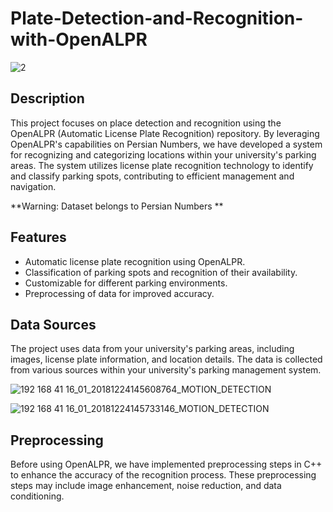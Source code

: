 # Plate-Detection-and-Recognition-with-OpenALPR


![2](https://github.com/tmorovati/Plate-Detection-and-Recognition-with-OpenALPR/assets/47552594/9f4797a8-fb02-44cf-a0d4-f529ae014700)

## Description

This project focuses on place detection and recognition using the OpenALPR (Automatic License Plate Recognition) repository. By leveraging OpenALPR's capabilities on Persian Numbers, we have developed a system for recognizing and categorizing locations within your university's parking areas. The system utilizes license plate recognition technology to identify and classify parking spots, contributing to efficient management and navigation.

**Warning: Dataset belongs to Persian Numbers
**
## Features

- Automatic license plate recognition using OpenALPR.
- Classification of parking spots and recognition of their availability.
- Customizable for different parking environments.
- Preprocessing of data for improved accuracy.

## Data Sources

The project uses data from your university's parking areas, including images, license plate information, and location details. The data is collected from various sources within your university's parking management system.

![192 168 41 16_01_20181224145608764_MOTION_DETECTION](https://github.com/tmorovati/Plate-Detection-and-Recognition-with-OpenALPR/assets/47552594/0de2f5a6-1365-4f67-86df-d4afad03dca6)

![192 168 41 16_01_20181224145733146_MOTION_DETECTION](https://github.com/tmorovati/Plate-Detection-and-Recognition-with-OpenALPR/assets/47552594/0008cdc0-b993-46bd-86f8-935fbea30e96)

## Preprocessing

Before using OpenALPR, we have implemented preprocessing steps in C++ to enhance the accuracy of the recognition process. These preprocessing steps may include image enhancement, noise reduction, and data conditioning.

